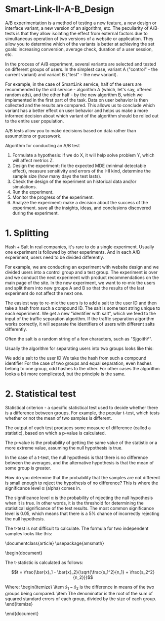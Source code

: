 # Smart-Link-II-A-B_Design

A/B experimentation is a method of testing a new feature, a new design or interface variant, a new version of an algorithm, etc. The peculiarity of A/B-tests is that they allow isolating the effect from external factors due to simultaneous operation of two versions of a website or application. They allow you to determine which of the variants is better at achieving the set goals: increasing conversion, average check, duration of a user session, etc.

In the process of A/B experiment, several variants are selected and tested on different groups of users. In the simplest case, variant A ("control" - the current variant) and variant B ("test" - the new variant).

For example, in the case of SmartLink service, half of the users are recommended by the old service - algorithm A (which, let's say, offered random ads), and the other half - by the new algorithm B, which we implemented in the first part of the task. Data on user behavior is then collected and the results are compared. This allows us to conclude which variant has a better effect on user behavior and helps us make a more informed decision about which variant of the algorithm should be rolled out to the entire user population.

A/B tests allow you to make decisions based on data rather than assumptions or guesswork.

Algorithm for conducting an A/B test
1. Formulate a hypothesis: if we do X, it will help solve problem Y, which will affect metrics Z.
2. Design the experiment: fix the expected MDE (minimal detectable effect), measure sensitivity and errors of the I-II kind, determine the sample size (how many days the test lasts).
3. Check the design of the experiment on historical data and/or simulations.
4. Run the experiment.
5. Monitor the progress of the experiment.
6. Analyze the experiment: make a decision about the success of the experiment. save all the insights, ideas, and conclusions discovered during the experiment.


# 1. Splitting

Hash + Salt
In real companies, it's rare to do a single experiment. Usually one experiment is followed by other experiments. And in each A/B experiment, users need to be divided differently.

For example, we are conducting an experiment with website design and we divided users into a control group and a test group. The experiment is over and we conduct the next experiment with product recommendations on the main page of the site. In the new experiment, we want to re-mix the users and split them into new groups A and B so that the results of the last experiment do not affect the next one.

The easiest way to re-mix the users is to add a salt to the user ID and then take a hash from such a compound ID. The salt is some text string unique to each experiment. We get a new "identifier with salt", which we feed to the input of the traffic separation algorithm. If the traffic separation algorithm works correctly, it will separate the identifiers of users with different salts differently.

Often the salt is a random string of a few characters, such as "SjgoithY".

Usually the algorithm for separating users into two groups looks like this:

We add a salt to the user ID
We take the hash from such a compound identifier
For the case of two groups and equal separation, even hashes belong to one group, odd hashes to the other.  For other cases the algorithm looks a bit more complicated, but the principle is the same.


# 2. Statistical test

Statistical criterion - a specific statistical test used to decide whether there is a difference between groups. For example, the popular t-test, which tests whether or not the mean of two samples is different.

The output of each test produces some measure of difference (called a statistic), based on which a p-value is calculated.

The p-value is the probability of getting the same value of the statistic or a more extreme value, assuming the null hypothesis is true.

In the case of a t-test, the null hypothesis is that there is no difference between the averages, and the alternative hypothesis is that the mean of some group is greater.

How do you determine that the probability that the samples are not different is small enough to reject the hypothesis of no difference? This is where the significance level α (alpha) comes in.

The significance level α is the probability of rejecting the null hypothesis when it is true. In other words, it is the threshold for determining the statistical significance of the test results. The most common significance level is 0.05, which means that there is a 5% chance of incorrectly rejecting the null hypothesis.

The t-test is not difficult to calculate. The formula for two independent samples looks like this:

\documentclass{article}
\usepackage{amsmath}

\begin{document}

The t-statistic is calculated as follows:

$$t = \frac{\bar{x}_1 - \bar{x}_2}{\sqrt{\frac{s_1^2}{n_1} + \frac{s_2^2}{n_2}}}$$

Where:
\begin{itemize}
  \item $\bar{x}_1 - \bar{x}_2$ is the difference in means of the two groups being compared.
  \item The denominator is the root of the sum of squared standard errors of each group, divided by the size of each group.
\end{itemize}

\end{document}
